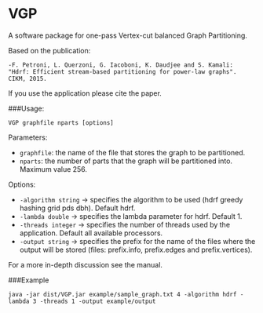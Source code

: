 # VGP
A software package for one-pass Vertex-cut balanced Graph Partitioning.

Based on the publication:

```
-F. Petroni, L. Querzoni, G. Iacoboni, K. Daudjee and S. Kamali: "Hdrf: Efficient stream-based partitioning for power-law graphs". CIKM, 2015.
```

If you use the application please cite the paper.

###Usage:

```
VGP graphfile nparts [options]
```

Parameters:
- `graphfile`: the name of the file that stores the graph to be partitioned.
- `nparts`: the number of parts that the graph will be partitioned into. Maximum value 256.

Options:
- `-algorithm string`  ->  specifies the algorithm to be used (hdrf greedy hashing grid pds dbh). Default hdrf.
- `-lambda double`  ->  specifies the lambda parameter for hdrf. Default 1.
- `-threads integer`  ->  specifies the number of threads used by the application. Default all available processors.
- `-output string`  ->  specifies the prefix for the name of the files where the output will be stored (files: prefix.info, prefix.edges and prefix.vertices).


For a more in-depth discussion see the manual.

###Example

```
java -jar dist/VGP.jar example/sample_graph.txt 4 -algorithm hdrf -lambda 3 -threads 1 -output example/output  
```
